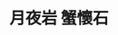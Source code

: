 ---
title: "月夜岩 蟹懷石"
description: "月夜岩 蟹懷石"
layout: shop
keywords:
  - 美食競賽
  - 台灣美食
  - 美食精選
datePublished: "2025-06-30"
dateModified: "2025-07-07"
city: "台北市"
district: "中山區"
address: "台北市中山區雙城街25巷9號1樓"
phone: "0225859221"
geo: "25.066281537588416, 121.52497056486794"
google_map: "https://maps.app.goo.gl/TCfbegMbxJroGo39A"
footinder: "https://footinder.com.tw/%e5%8f%b0%e5%8c%97%e5%b8%82%e4%b8%ad%e5%b1%b1%e5%8d%80/46905/"
official: "https://tsukiyoiwa.com/"
award:
  - name: "500盤"
    year: "2024"
    entries:
      - dishes:
          - "主鮮帝王蟹腳壽司"

---
